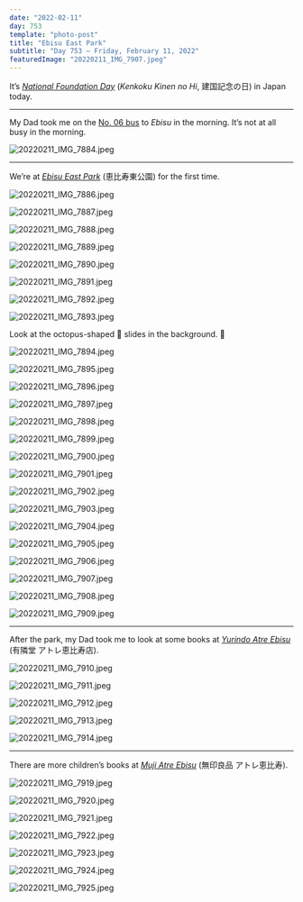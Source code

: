 ```yaml
---
date: "2022-02-11"
day: 753
template: "photo-post"
title: "Ebisu East Park"
subtitle: "Day 753 – Friday, February 11, 2022"
featuredImage: "20220211_IMG_7907.jpeg"
---
```


It’s _<a href="https://en.wikipedia.org/wiki/National_Foundation_Day">National Foundation Day</a>_ (_Kenkoku Kinen no Hi_, 建国記念の日) in Japan today.

<hr />

My Dad took me on the <a href="https://moovitapp.com/index/en/public_transit-line-%E9%83%BD06-Tokyo-5615-1583340-18874871-1">No. 06 bus</a> to _Ebisu_ in the morning. It’s not at all busy in the morning.

![20220211_IMG_7884.jpeg](20220211_IMG_7884.jpeg)

<hr />

We’re at _<a href="https://goo.gl/maps/Ts9uwcuBBbKWBJRG7">Ebisu East Park</a>_ (恵比寿東公園) for the first time.

![20220211_IMG_7886.jpeg](20220211_IMG_7886.jpeg)

![20220211_IMG_7887.jpeg](20220211_IMG_7887.jpeg)

![20220211_IMG_7888.jpeg](20220211_IMG_7888.jpeg)

![20220211_IMG_7889.jpeg](20220211_IMG_7889.jpeg)

![20220211_IMG_7890.jpeg](20220211_IMG_7890.jpeg)

![20220211_IMG_7891.jpeg](20220211_IMG_7891.jpeg)

![20220211_IMG_7892.jpeg](20220211_IMG_7892.jpeg)

![20220211_IMG_7893.jpeg](20220211_IMG_7893.jpeg)

Look at the octopus-shaped 🐙 slides in the background. 👀

![20220211_IMG_7894.jpeg](20220211_IMG_7894.jpeg)

![20220211_IMG_7895.jpeg](20220211_IMG_7895.jpeg)

![20220211_IMG_7896.jpeg](20220211_IMG_7896.jpeg)

![20220211_IMG_7897.jpeg](20220211_IMG_7897.jpeg)

![20220211_IMG_7898.jpeg](20220211_IMG_7898.jpeg)

![20220211_IMG_7899.jpeg](20220211_IMG_7899.jpeg)

![20220211_IMG_7900.jpeg](20220211_IMG_7900.jpeg)

![20220211_IMG_7901.jpeg](20220211_IMG_7901.jpeg)

![20220211_IMG_7902.jpeg](20220211_IMG_7902.jpeg)

![20220211_IMG_7903.jpeg](20220211_IMG_7903.jpeg)

![20220211_IMG_7904.jpeg](20220211_IMG_7904.jpeg)

![20220211_IMG_7905.jpeg](20220211_IMG_7905.jpeg)

![20220211_IMG_7906.jpeg](20220211_IMG_7906.jpeg)

![20220211_IMG_7907.jpeg](20220211_IMG_7907.jpeg)

![20220211_IMG_7908.jpeg](20220211_IMG_7908.jpeg)

![20220211_IMG_7909.jpeg](20220211_IMG_7909.jpeg)

<hr />

After the park, my Dad took me to look at some books at _<a href="https://g.page/yurindo-ebisu-bookstore?share">Yurindo Atre Ebisu</a>_ (有隣堂 アトレ恵比寿店).

![20220211_IMG_7910.jpeg](20220211_IMG_7910.jpeg)

![20220211_IMG_7911.jpeg](20220211_IMG_7911.jpeg)

![20220211_IMG_7912.jpeg](20220211_IMG_7912.jpeg)

![20220211_IMG_7913.jpeg](20220211_IMG_7913.jpeg)

![20220211_IMG_7914.jpeg](20220211_IMG_7914.jpeg)

<hr />

There are more children’s books at _<a href="https://goo.gl/maps/CcZEeZ68LC4bA6X77">Muji Atre Ebisu</a>_ (無印良品 アトレ恵比寿).

![20220211_IMG_7919.jpeg](20220211_IMG_7919.jpeg)

![20220211_IMG_7920.jpeg](20220211_IMG_7920.jpeg)

![20220211_IMG_7921.jpeg](20220211_IMG_7921.jpeg)

![20220211_IMG_7922.jpeg](20220211_IMG_7922.jpeg)

![20220211_IMG_7923.jpeg](20220211_IMG_7923.jpeg)

![20220211_IMG_7924.jpeg](20220211_IMG_7924.jpeg)

![20220211_IMG_7925.jpeg](20220211_IMG_7925.jpeg)
